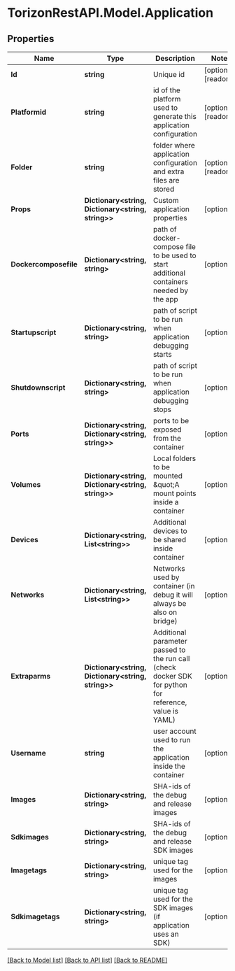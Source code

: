 
# TorizonRestAPI.Model.Application

## Properties

Name | Type | Description | Notes
------------ | ------------- | ------------- | -------------
**Id** | **string** | Unique id | [optional] [readonly] 
**Platformid** | **string** | id of the platform used to generate this application configuration | [optional] [readonly] 
**Folder** | **string** | folder where application configuration and extra files are stored | [optional] [readonly] 
**Props** | **Dictionary&lt;string, Dictionary&lt;string, string&gt;&gt;** | Custom application properties | [optional] 
**Dockercomposefile** | **Dictionary&lt;string, string&gt;** | path of docker-compose file to be used to start additional containers needed by the app | [optional] 
**Startupscript** | **Dictionary&lt;string, string&gt;** | path of script to be run when application debugging starts | [optional] 
**Shutdownscript** | **Dictionary&lt;string, string&gt;** | path of script to be run when application debugging stops | [optional] 
**Ports** | **Dictionary&lt;string, Dictionary&lt;string, string&gt;&gt;** | ports to be exposed from the container | [optional] 
**Volumes** | **Dictionary&lt;string, Dictionary&lt;string, string&gt;&gt;** | Local folders to be mounted \&quot;A mount points inside a container | [optional] 
**Devices** | **Dictionary&lt;string, List&lt;string&gt;&gt;** | Additional devices to be shared inside container | [optional] 
**Networks** | **Dictionary&lt;string, List&lt;string&gt;&gt;** | Networks used by container (in debug it will always be also on bridge) | [optional] 
**Extraparms** | **Dictionary&lt;string, Dictionary&lt;string, string&gt;&gt;** | Additional parameter passed to the run call (check docker SDK for python for reference, value is YAML) | [optional] 
**Username** | **string** | user account used to run the application inside the container | [optional] 
**Images** | **Dictionary&lt;string, string&gt;** | SHA-ids of the debug and release images | [optional] 
**Sdkimages** | **Dictionary&lt;string, string&gt;** | SHA-ids of the debug and release SDK images | [optional] 
**Imagetags** | **Dictionary&lt;string, string&gt;** | unique tag used for the images | [optional] 
**Sdkimagetags** | **Dictionary&lt;string, string&gt;** | unique tag used for the SDK images (if application uses an SDK) | [optional] 

[[Back to Model list]](../README.md#documentation-for-models)
[[Back to API list]](../README.md#documentation-for-api-endpoints)
[[Back to README]](../README.md)

